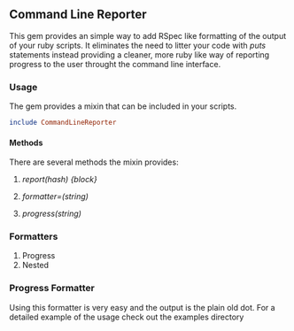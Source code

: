 ## Command Line Reporter

This gem provides an simple way to add RSpec like formatting of the output of your ruby scripts.  It
eliminates the need to litter your code with *puts* statements instead providing a cleaner, more
ruby like way of reporting progress to the user throught the command line interface.

### Usage

The gem provides a mixin that can be included in your scripts.

```ruby
include CommandLineReporter
```

#### Methods

There are several methods the mixin provides:

1. _report(hash) {block}_

1. _formatter=(string)_
1. _progress(string)_

### Formatters

1. Progress
1. Nested

### Progress Formatter

Using this formatter is very easy and the output is the plain old dot.  For a detailed example of
the usage check out the examples directory
